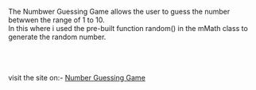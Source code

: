 The Numbwer Guessing Game allows the user to guess the number betwwen the range of 1 to 10. <br>
In this where i used the pre-built function random() in the mMath class to generate the random number. 
<br><br>
<br><br>


visit the site on:-   <a href="https://first-to-identify.netlify.app">Number Guessing Game</a>
